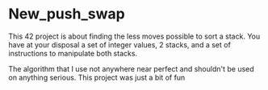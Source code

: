 # New_push_swap
This 42 project is about finding the less moves possible to sort a stack.
You have at your disposal a set of integer values, 2 stacks, and a set of instructions
to manipulate both stacks.

The algorithm that I use not anywhere near perfect and shouldn't be used on anything serious.
This project was just a bit of fun
